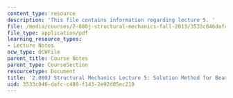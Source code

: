 ```yaml
---
content_type: resource
description: 'This file contains information regarding lecture 5. '
file: /media/courses/2-080j-structural-mechanics-fall-2013/3533c046dafcc488f1432e92d05ec210_MIT2_080JF13_Lecture5.pdf
file_type: application/pdf
learning_resource_types:
- Lecture Notes
ocw_type: OCWFile
parent_title: Course Notes
parent_type: CourseSection
resourcetype: Document
title: '2.080J Structural Mechanics Lecture 5: Solution Method for Beam Deflections'
uid: 3533c046-dafc-c488-f143-2e92d05ec210
---
```

